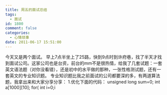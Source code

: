 ```yaml
---
title: 周五的面试总结
tags:
  - 面试
id: 1800
comment: false
categories:
  - 心情琐事
date: 2011-06-17 15:51:00
---
```


今天又是两个面试。
早上7点半坐上了25路，快到9点时到许府巷，找了半天才找到面试公司。这家公司也是台资，前台的mm不是很热情，给我了几套试题：一套英文语法题（对你没看错），还是初中的水平做的那种，一张性格测试题，还有一套英文的专业知识题。
专业知识题比我之前面试的公司都要深的多，有两道算法题，我拿出来和大家分享分享：
1.优化下面的代码：
unsigned long sum=0;
int a[1000][10];
for( int i=0;i